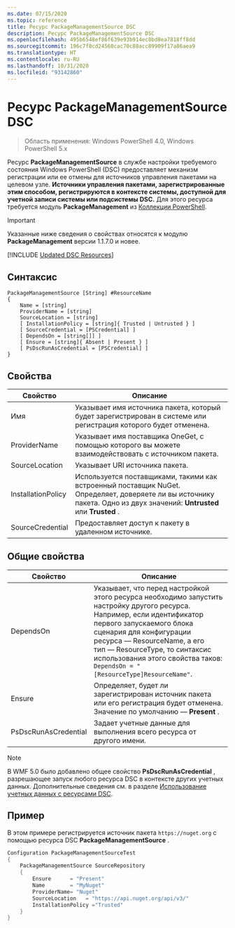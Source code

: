 ```yaml
---
ms.date: 07/15/2020
ms.topic: reference
title: Ресурс PackageManagementSource DSC
description: Ресурс PackageManagementSource DSC
ms.openlocfilehash: 495b6548ef86f639e93b914ec8bd8ea7818ff8dd
ms.sourcegitcommit: 196c7f8cd24560cac70c88acc89909f17a86aea9
ms.translationtype: HT
ms.contentlocale: ru-RU
ms.lasthandoff: 10/31/2020
ms.locfileid: "93142860"
---
```

# <a name="dsc-packagemanagementsource-resource"></a>Ресурс PackageManagementSource DSC

> Область применения: Windows PowerShell 4.0, Windows PowerShell 5.x

Ресурс **PackageManagementSource** в службе настройки требуемого состояния Windows PowerShell (DSC) предоставляет механизм регистрации или ее отмены для источников управления пакетами на целевом узле.
**Источники управления пакетами, зарегистрированные этим способом, регистрируются в контексте системы, доступной для учетной записи системы или подсистемы DSC.** Для этого ресурса требуется модуль **PackageManagement** из [Коллекции PowerShell](https://PowerShellGallery.com).

> [!IMPORTANT]
> Указанные ниже сведения о свойствах относятся к модулю **PackageManagement** версии 1.1.7.0 и новее.

[!INCLUDE [Updated DSC Resources](../../../../../includes/dsc-resources.md)]

## <a name="syntax"></a>Синтаксис

```Syntax
PackageManagementSource [String] #ResourceName
{
    Name = [string]
    ProviderName = [string]
    SourceLocation = [string]
    [ InstallationPolicy = [string]{ Trusted | Untrusted } ]
    [ SourceCredential = [PSCredential] ]
    [ DependsOn = [string[]] ]
    [ Ensure = [string]{ Absent | Present } ]
    [ PsDscRunAsCredential = [PSCredential] ]
}
```

## <a name="properties"></a>Свойства

|Свойство |Описание |
|---|---|
|Имя |Указывает имя источника пакета, который будет зарегистрирован в системе или регистрация которого будет отменена. |
|ProviderName |Указывает имя поставщика OneGet, с помощью которого вы можете взаимодействовать с источником пакета. |
|SourceLocation |Указывает URI источника пакета. |
|InstallationPolicy |Используется поставщиками, такими как встроенный поставщик NuGet. Определяет, доверяете ли вы источнику пакета. Одно из двух значений: **Untrusted** или **Trusted** . |
|SourceCredential |Предоставляет доступ к пакету в удаленном источнике. |

## <a name="common-properties"></a>Общие свойства

|Свойство |Описание |
|---|---|
|DependsOn |Указывает, что перед настройкой этого ресурса необходимо запустить настройку другого ресурса. Например, если идентификатор первого запускаемого блока сценария для конфигурации ресурса — ResourceName, а его тип — ResourceType, то синтаксис использования этого свойства таков: `DependsOn = "[ResourceType]ResourceName"`. |
|Ensure |Определяет, будет ли зарегистрирован источник пакета или его регистрация будет отменена. Значение по умолчанию — **Present** . |
|PsDscRunAsCredential |Задает учетные данные для выполнения всего ресурса от другого имени. |

> [!NOTE]
> В WMF 5.0 было добавлено общее свойство **PsDscRunAsCredential** , разрешающее запуск любого ресурса DSC в контексте других учетных данных. Дополнительные сведения см. в разделе [Использование учетных данных с ресурсами DSC](../../../configurations/runasuser.md).

## <a name="example"></a>Пример

В этом примере регистрируется источник пакета `https://nuget.org` с помощью ресурса DSC **PackageManagementSource** .

```powershell
Configuration PackageManagementSourceTest
{
    PackageManagementSource SourceRepository
    {
        Ensure      = "Present"
        Name        = "MyNuget"
        ProviderName= "Nuget"
        SourceLocation   = "https://api.nuget.org/api/v3/"
        InstallationPolicy ="Trusted"
    }
}
```
